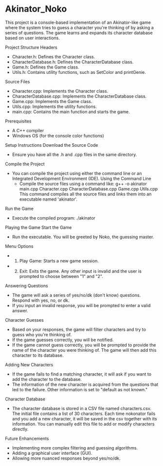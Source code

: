# Akinator_Noko

This project is a console-based implementation of an Akinator-like game where the system tries to guess a character you're thinking of by asking a series of questions. The game learns and expands its character database based on user interactions.

Project Structure
Headers
- Character.h: Defines the Character class.
- CharacterDatabase.h: Defines the CharacterDatabase class.
- Game.h: Defines the Game class.
- Utils.h: Contains utility functions, such as SetColor and printGenie.

Source Files
- Character.cpp: Implements the Character class.
- CharacterDatabase.cpp: Implements the CharacterDatabase class.
- Game.cpp: Implements the Game class.
- Utils.cpp: Implements the utility functions.
- main.cpp: Contains the main function and starts the game.

Prerequisites
- A C++ compiler
- Windows OS (for the console color functions)

Setup Instructions
Download the Source Code
- Ensure you have all the .h and .cpp files in the same directory.

Compile the Project
- You can compile the project using either the command line or an Integrated Development Environment (IDE).
  Using the Command Line
  - Compile the source files using a command like:
    g++ -o akinator main.cpp Character.cpp CharacterDatabase.cpp Game.cpp Utils.cpp
    This command compiles all the source files and links them into an executable named 'akinator'.

Run the Game
- Execute the compiled program:
  ./akinator

Playing the Game
Start the Game
- Run the executable. You will be greeted by Noko, the guessing master.

Menu Options
- 1. Play Game: Starts a new game session.
- 2. Exit: Exits the game.
  Any other input is invalid and the user is prompted to choose between "1" and "2".

Answering Questions
- The game will ask a series of yes/no/dk (don't know) questions. Respond with yes, no, or dk.
- If you input an invalid response, you will be prompted to enter a valid answer.

Character Guesses
- Based on your responses, the game will filter characters and try to guess who you're thinking of.
- If the game guesses correctly, you will be notified.
- If the game cannot guess correctly, you will be prompted to provide the name of the character you were thinking of. The game will then add this character to its database.

Adding New Characters
- If the game fails to find a matching character, it will ask if you want to add the character to the database.
- The information of the new character is acquired from the questions that led to the failure. Other information is set to "default as not known."

Character Database
- The character database is stored in a CSV file named characters.csv. The initial file contains a list of 30 characters. Each time nokonator fails and you add a new character, it will be saved in the csv together with its information. You can manually edit this file to add or modify characters directly.

Future Enhancements
- Implementing more complex filtering and guessing algorithms.
- Adding a graphical user interface (GUI).
- Allowing more nuanced responses beyond yes/no/dk.

